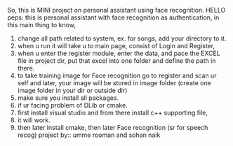 So, this is MINI project on personal assistant using face recognition.
HELLO peps: this is personal assistant with face recognition as authentication, in this main thing to know,

1.	change all path related to system, ex. for songs, add your directory to it.
2.	when u run it will take u to main page, consist of Login and Register,
3.	when u enter the register module, enter the data, and pace the EXCEL file in project dir, put that excel into one folder and define the path in there.
4.	to take training image for Face recognition go to register and scan ur self and later, your image will be stored in image folder (create one image folder in your dir or outside dir)
5.	make sure you install all packages.
6.	if ur facing problem of DLib or cmake.
7.	first install visual studio and from there install c++ supporting file,
8.	it will work.
9.	then later install cmake, then later Face recognition (sr for speech recog)
project by:: umme rooman and sohan naik

